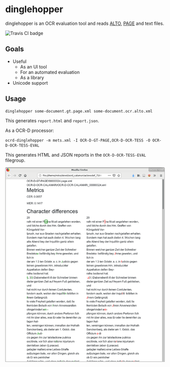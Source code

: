 dinglehopper
============

dinglehopper is an OCR evaluation tool and reads [ALTO](https://github.com/altoxml), [PAGE](https://github.com/PRImA-Research-Lab/PAGE-XML) and text files.

![Travis CI badge](https://api.travis-ci.org/qurator-spk/dinglehopper.svg?branch=master)

Goals
-----
* Useful
  * As an UI tool
  * For an automated evaluation
  * As a library
* Unicode support

Usage
-----
~~~
dinglehopper some-document.gt.page.xml some-document.ocr.alto.xml
~~~
This generates `report.html` and `report.json`.


As a OCR-D processor:
~~~
ocrd-dinglehopper -m mets.xml -I OCR-D-GT-PAGE,OCR-D-OCR-TESS -O OCR-D-OCR-TESS-EVAL
~~~
This generates HTML and JSON reports in the `OCR-D-OCR-TESS-EVAL` filegroup.


![dinglehopper displaying metrics and character differences](.screenshots/dinglehopper.png?raw=true)
